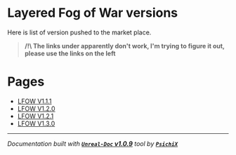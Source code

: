 # Layered Fog of War versions

Here is list of version pushed to the market place.

> **/!\ The links under apparently don't work, I'm trying to figure it out, please use the links on the left <br />**

# Pages

- [LFOW V1.1.1](/book/Versions/LFOW_V1.1.1.md)
- [LFOW V1.2.0](/book/Versions/LFOW_V1.2.0.md)
- [LFOW V1.2.1](/book/Versions/LFOW_V1.2.1.md)
- [LFOW V1.3.0](/book/Versions/LFOW_V1.3.0.md)

---
_Documentation built with [**`Unreal-Doc` v1.0.9**](https://github.com/PsichiX/unreal-doc) tool by [**`PsichiX`**](https://github.com/PsichiX)_